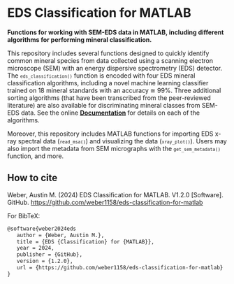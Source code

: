 # EDS Classification for MATLAB
**Functions for working with SEM-EDS data in MATLAB, including different algorithms for performing mineral classification.**

This repository includes several functions designed to quickly identify common mineral species from data collected using a scanning electron microscope (SEM) with an energy dispersive spectrometry (EDS) detector. The <small>`eds_classification()`</small> function is encoded with four EDS mineral classification algorithms, including a novel machine learning classifier trained on 18 mineral standards with an accuracy ≅ 99%. Three additional sorting algorithms (that have been transcribed from the peer-reviewed literature) are also available for discriminating mineral classes from SEM-EDS data. See the online **[Documentation](https://github.com/weber1158/eds-classification-for-matlab/blob/main/MATLAB/docs/DOCUMENTATION.md)** for details on each of the algorithms.

Moreover, this repository includes MATLAB functions for importing EDS x-ray spectral data (<small>`read_msa()`</small>) and visualizing the data (<small>`xray_plot()`</small>). Users may also import the metadata from SEM micrographs with the <small>`get_sem_metadata()`</small> function, and more.

## How to cite
Weber, Austin M. (2024) EDS Classification for MATLAB. V1.2.0 [Software]. GitHub. https://github.com/weber1158/eds-classification-for-matlab

For BibTeX:
```tex
@software{weber2024eds
   author = {Weber, Austin M.}, 
   title = {EDS {Classification} for {MATLAB}}, 
   year = 2024, 
   publisher = {GitHub}, 
   version = {1.2.0}, 
   url = {https://github.com/weber1158/eds-classification-for-matlab} 
}
```
